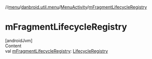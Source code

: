 //[menu](../../index.md)/[danbroid.util.menu](../index.md)/[MenuActivity](index.md)/[mFragmentLifecycleRegistry](m-fragment-lifecycle-registry.md)



# mFragmentLifecycleRegistry  
[androidJvm]  
Content  
val [mFragmentLifecycleRegistry](m-fragment-lifecycle-registry.md): [LifecycleRegistry](https://developer.android.com/reference/kotlin/androidx/lifecycle/LifecycleRegistry.html)  



